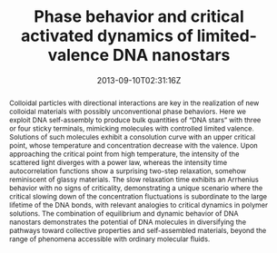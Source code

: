 ---
title: "Phase behavior and critical activated dynamics of limited-valence DNA nanostars"
authors:
- Silvia Biffi
- admin
- Francesca Bomboi
- Elvezia Maria Paraboschi
- Rosanna Asselta
- Francesco Sciortino
- Tommaso Bellini

#author_notes:
#- "author1 note"
#- "author2 note"
date: "2013-09-10T02:31:16Z"
doi: "10.1073/pnas.1304632110"

# Schedule page publish date (NOT publication's date).
publishDate: "2024-04-15T00:00:00Z"

# Publication type.
# Legend: 0 = Uncategorized; 1 = Conference paper; 2 = Journal article;
# 3 = Preprint / Working Paper; 4 = Report; 5 = Book; 6 = Book section;
# 7 = Thesis; 8 = Patent
publication_types: ["article-journal"]

# Publication name and optional abbreviated publication name.
publication: "*Proceedings Of The National Academy Of Sciences* **110**, 15633-15637"
publication_short: "*Proc. Natl. Acad. Sci. U.S.A.* **110**, 15633-15637"

abstract: "Colloidal particles with directional interactions are key in the realization of new colloidal materials with possibly unconventional phase behaviors. Here we exploit DNA self-assembly to produce bulk quantities of “DNA stars” with three or four sticky terminals, mimicking molecules with controlled limited valence. Solutions of such molecules exhibit a consolution curve with an upper critical point, whose temperature and concentration decrease with the valence. Upon approaching the critical point from high temperature, the intensity of the scattered light diverges with a power law, whereas the intensity time autocorrelation functions show a surprising two-step relaxation, somehow reminiscent of glassy materials. The slow relaxation time exhibits an Arrhenius behavior with no signs of criticality, demonstrating a unique scenario where the critical slowing down of the concentration fluctuations is subordinate to the large lifetime of the DNA bonds, with relevant analogies to critical dynamics in polymer solutions. The combination of equilibrium and dynamic behavior of DNA nanostars demonstrates the potential of DNA molecules in diversifying the pathways toward collective properties and self-assembled materials, beyond the range of phenomena accessible with ordinary molecular fluids."

# Summary. An optional shortened abstract.
summary:

tags:
#- tag1
#- tag2
featured: false

links:
#- name: Link
#  url: "link..."
#url_pdf: ''
#url_code: ''
#url_dataset: ''
#url_poster: ''
#url_project: ''
#url_slides: ''
#url_source: ''
#url_video: ''

# Featured image
# To use, add an image named `featured.jpg/png` to your page's folder. 
#image:
#  caption: ""
#  focal_point: ""
#  preview_only: false

# Associated Projects (optional).
#   Associate this publication with one or more of your projects.
#   Simply enter your project's folder or file name without extension.
#   E.g. `internal-project` references `content/project/internal-project/index.md`.
#   Otherwise, set `projects: []`.
projects: []

# Slides (optional).
#   Associate this publication with Markdown slides.
#   Simply enter your slide deck's filename without extension.
#   E.g. `slides: "example"` references `content/slides/example/index.md`.
#   Otherwise, set `slides: ""`.
slides:

# Comments (optional).
#   Enable comments in the page.
commentable: false
---